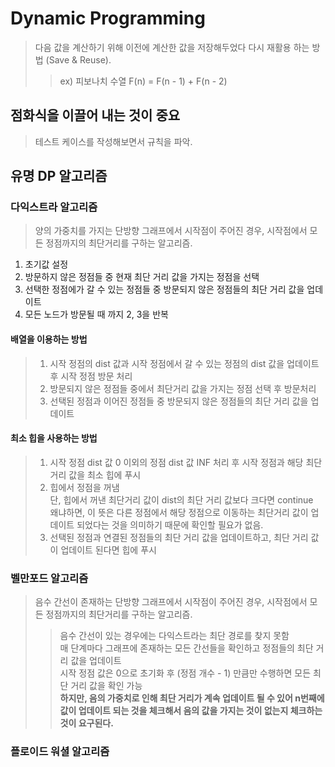 # Dynamic Programming
>   다음 값을 계산하기 위해 이전에 계산한 값을 저장해두었다 다시 재활용 하는 방법 (Save & Reuse).
>   >   ex) 피보나치 수열 F(n) = F(n - 1) + F(n - 2)

## 점화식을 이끌어 내는 것이 중요
>   테스트 케이스를 작성해보면서 규칙을 파악.
## 유명 DP 알고리즘 

### 다익스트라 알고리즘
>   양의 가중치를 가지는 단방향 그래프에서 시작점이 주어진 경우, 시작점에서 모든 정점까지의 최단거리를 구하는 알고리즘.
1. 초기값 설정
2. 방문하지 않은 정점들 중 현재 최단 거리 값을 가지는 정점을 선택
3. 선택한 정점에가 갈 수 있는 정점들 중 방문되지 않은 정점들의 최단 거리 값을 업데이트
4. 모든 노드가 방문될 때 까지 2, 3을 반복

#### 배열을 이용하는 방법
>   1. 시작 정점의 dist 값과 시작 정점에서 갈 수 있는 정점의 dist 값을 업데이트 후 시작 정점 방문 처리
>   2. 방문되지 않은 정점들 중에서 최단거리 값을 가지는 정점 선택 후 방문처리
>   3. 선택된 정점과 이어진 정점들 중 방문되지 않은 정점들의 최단 거리 값을 업데이트

#### 최소 힙을 사용하는 방법
>   1. 시작 정점 dist 값 0 이외의 정점 dist 값 INF 처리 후 시작 정점과 해당 최단 거리 값을 최소 힙에 푸시
>   2. 힙에서 정점을 꺼냄\
    단, 힙에서 꺼낸 최단거리 값이 dist의 최단 거리 값보다 크다면 continue\
    왜냐하면, 이 뜻은 다른 정점에서 해당 정점으로 이동하는 최단거리 값이 업데이트 되었다는 것을 의미하기 때문에 확인할 필요가 없음.
>   3. 선택된 정점과 연결된 정점들의 최단 거리 값을 업데이트하고, 최단 거리 값이 업데이트 된다면 힙에 푸시

### 벨만포드 알고리즘
>   음수 간선이 존재하는 단방향 그래프에서 시작점이 주어진 경우, 시작점에서 모든 정점까지의 최단거리를 구하는 알고리즘.
>   >   음수 간선이 있는 경우에는 다익스트라는 최단 경로를 찾지 못함\
>   >   매 단계마다 그래프에 존재하는 모든 간선들을 확인하고 정점들의 최단 거리 값을 업데이트\
>   >   시작 정점 값은 0으로 초기화 후 (정점 개수 - 1) 만큼만 수행하면 모든 최단 거리 값을 확인 가능\
__하지만, 음의 가중치로 인해 최단 거리가 계속 업데이트 될 수 있어 n번째에 값이 업데이트 되는 것을 체크해서 음의 값을 가지는 것이 없는지 체크하는 것이 요구된다.__

### 플로이드 워셜 알고리즘
